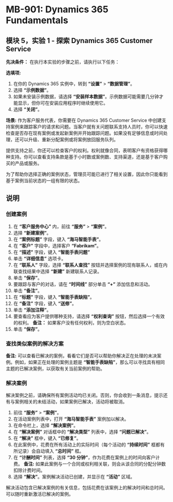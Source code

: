 ﻿---
lab:
    title: '实验室教学 01：探索 Dynamics 365 Customer Service'
    module: '模块 05：Dynamics 365 Customer Service 简介'
---

# MB-901: Dynamics 365 Fundamentals 
## 模块 5，实验 1 - 探索 Dynamics 365 Customer Service 

**先决条件：** 在执行本实验的步骤之前，请执行以下任务： 

**选填项:**
1. 在你的 Dynamics 365 实例中，转到 **“设置”** > **“数据管理”**。 
1. 选择 **“示例数据”**。 
1. 如果未安装示例数据，请选择 **“安装样本数据”**。示例数据可能需要几分钟才能显示，但你可在安装应用程序时继续使用它。 
1. 选择 **“关闭”**。 

**场景:**
作为客户服务代表，你需要在 Dynamics 365 Customer Service 中创建支持案例来跟踪客户的请求和问题。当客户就有关问题联系支持人员时，你可以快速检查是否存在现有案例或发起新案例并开始跟踪问题。如果没有足够信息或时间处理，还可以升级、重新分配案例或将案例放回服务队列。

提供支持之前，你还可以检查客户的权利。权利就像合同，表明客户有资格获得哪种支持。你可以查看支持条款是基于小时数或案例数、支持渠道，还是基于客户购买的产品或服务。

为了帮助你选择正确的案例状态，管理员可能已进行了相关设置，因此你只能看到基于案例当前状态的一组有限的状态。

## 说明

### 创建案例

1. 在 **“客户服务中心”** 内，前往 **“服务”** > **“案例”**。
1. 选择 **“新建案例”**。
1. 在 **“案例标题”** 字段，键入 **“海马智能手表”**。
1. 在 **“客户”** 字段中，选择客户 **“Fabrikam”**。 
1. 在 **“描述”** 字段，键入 **“智能手表问题”**
1. 单击 **“详细信息”** 选项卡。
1. 在 **“联系人”** 字段，选择 **“联系人查找”** 按钮并选择案例的现有联系人，或在内联查找结果中选择 **“新建”** 新建联系人记录。
1. 单击 **“保存”**。
1. 要跟踪与客户的对话，请在 **“时间线”** 部分单击 **“+”** 添加信息和活动。
1. 单击 **“备注”**。
1. 在 **“标题”** 字段，键入 **“智能手表缺陷”**。
1. 在 **“备注”** 字段，键入 **“送修”**。
1. 单击 **“添加注释”**。 
14.	要查看应为客户提供哪种支持，请选择 **“权利查询”** 按钮，然后选择一个有效的权利。
 **备注：** 如果客户没有任何权利，则为空白状态。
1. 单击 **“保存”**。

### 查找类似案例的解决方案

**备注:** 可以查看已解决的案例，看看它们是否可以帮助你解决正在处理的未决案例。例如，如果正在处理的案例主题是 **“智能手表缺陷”**，那么可以寻找具有相同主题的已解决案例，以获取有关当前案例的帮助。

### 解决案例

解决案例之前，请确保所有案例活动均已关闭。否则，你会收到一条消息，提示还有与案例相关的未结活动，如果案例已解决，活动将被取消。

1. 前往 **“服务”** > **“案例”**。
1. 在活动案例列表中，打开 **“海马智能手表”** 案例加以解决。
1. 在命令栏上，选择 **“解决案例”**。
1. 在 **“解决案例”** 对话框中的 **“解决类型”** 列表中，选择 **“问题已解决”**。
1. 在 **“解决”** 框中，键入 **“已修复”**。
1. 在此案例中，花费在所有活动上的实际时间（每个活动的 **“持续时间”** 框都有所记录）会自动填入 **“总时间”** 框。
1. 在 **“计酬时间”** 列表，选择 **“30 分钟”**，作为花费在案例上的时间向客户计费。
 **备注:** 如果此案例与一个合同或权利相关联，则会从该合同的分配分钟数扣除计费时间。
1. 选择 **“解决”**。案例解决活动已创建，并显示在 **“活动”** 区域。 

解决活动包含已解决案例的有关信息，包括花费在该案例上的解决时间和总时间。可以随时重新激活已解决的案例。

